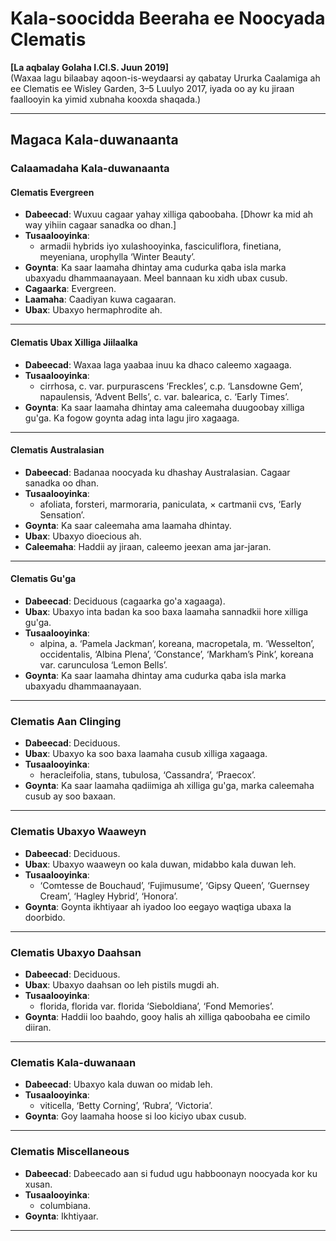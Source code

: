 # Kala-soocidda Beeraha ee Noocyada Clematis

**[La aqbalay Golaha I.Cl.S. Juun 2019]**  
(Waxaa lagu bilaabay aqoon-is-weydaarsi ay qabatay Ururka Caalamiga ah ee Clematis ee Wisley Garden, 3–5 Luulyo 2017, iyada oo ay ku jiraan faallooyin ka yimid xubnaha kooxda shaqada.)

---

## Magaca Kala-duwanaanta

### Calaamadaha Kala-duwanaanta

#### Clematis Evergreen  
- **Dabeecad**: Wuxuu cagaar yahay xilliga qaboobaha. [Dhowr ka mid ah way yihiin cagaar sanadka oo dhan.]  
- **Tusaalooyinka**:  
  - armadii hybrids iyo xulashooyinka, fasciculiflora, finetiana, meyeniana, urophylla ‘Winter Beauty’.  
- **Goynta**: Ka saar laamaha dhintay ama cudurka qaba isla marka ubaxyadu dhammaanayaan. Meel bannaan ku xidh ubax cusub.  
- **Cagaarka**: Evergreen.  
- **Laamaha**: Caadiyan kuwa cagaaran.  
- **Ubax**: Ubaxyo hermaphrodite ah.  

---

#### Clematis Ubax Xilliga Jiilaalka  
- **Dabeecad**: Waxaa laga yaabaa inuu ka dhaco caleemo xagaaga.  
- **Tusaalooyinka**:  
  - cirrhosa, c. var. purpurascens ‘Freckles’, c.p. ‘Lansdowne Gem’, napaulensis, ‘Advent Bells’, c. var. balearica, c. ‘Early Times’.  
- **Goynta**: Ka saar laamaha dhintay ama caleemaha duugoobay xilliga gu'ga. Ka fogow goynta adag inta lagu jiro xagaaga.  

---

#### Clematis Australasian  
- **Dabeecad**: Badanaa noocyada ku dhashay Australasian. Cagaar sanadka oo dhan.  
- **Tusaalooyinka**:  
  - afoliata, forsteri, marmoraria, paniculata, × cartmanii cvs, ‘Early Sensation’.  
- **Goynta**: Ka saar caleemaha ama laamaha dhintay.  
- **Ubax**: Ubaxyo dioecious ah.  
- **Caleemaha**: Haddii ay jiraan, caleemo jeexan ama jar-jaran.  

---

#### Clematis Gu'ga  
- **Dabeecad**: Deciduous (cagaarka go'a xagaaga).  
- **Ubax**: Ubaxyo inta badan ka soo baxa laamaha sannadkii hore xilliga gu'ga.  
- **Tusaalooyinka**:  
  - alpina, a. ‘Pamela Jackman’, koreana, macropetala, m. ‘Wesselton’, occidentalis, ‘Albina Plena’, ‘Constance’, ‘Markham’s Pink’, koreana var. carunculosa ‘Lemon Bells’.  
- **Goynta**: Ka saar laamaha dhintay ama cudurka qaba isla marka ubaxyadu dhammaanayaan.  

---

### Clematis Aan Clinging  
- **Dabeecad**: Deciduous.  
- **Ubax**: Ubaxyo ka soo baxa laamaha cusub xilliga xagaaga.  
- **Tusaalooyinka**:  
  - heracleifolia, stans, tubulosa, ‘Cassandra’, ‘Praecox’.  
- **Goynta**: Ka saar laamaha qadiimiga ah xilliga gu'ga, marka caleemaha cusub ay soo baxaan.  

---

### Clematis Ubaxyo Waaweyn  
- **Dabeecad**: Deciduous.  
- **Ubax**: Ubaxyo waaweyn oo kala duwan, midabbo kala duwan leh.  
- **Tusaalooyinka**:  
  - ‘Comtesse de Bouchaud’, ‘Fujimusume’, ‘Gipsy Queen’, ‘Guernsey Cream’, ‘Hagley Hybrid’, ‘Honora’.  
- **Goynta**: Goynta ikhtiyaar ah iyadoo loo eegayo waqtiga ubaxa la doorbido.  

---

### Clematis Ubaxyo Daahsan  
- **Dabeecad**: Deciduous.  
- **Ubax**: Ubaxyo daahsan oo leh pistils mugdi ah.  
- **Tusaalooyinka**:  
  - florida, florida var. florida ‘Sieboldiana’, ‘Fond Memories’.  
- **Goynta**: Haddii loo baahdo, gooy halis ah xilliga qaboobaha ee cimilo diiran.  

---

### Clematis Kala-duwanaan  
- **Dabeecad**: Ubaxyo kala duwan oo midab leh.  
- **Tusaalooyinka**:  
  - viticella, ‘Betty Corning’, ‘Rubra’, ‘Victoria’.  
- **Goynta**: Goy laamaha hoose si loo kiciyo ubax cusub.  

--- 

### Clematis Miscellaneous  
- **Dabeecad**: Dabeecado aan si fudud ugu habboonayn noocyada kor ku xusan.  
- **Tusaalooyinka**:  
  - columbiana.  
- **Goynta**: Ikhtiyaar.  

---